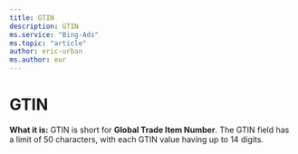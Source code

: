 ```yaml
---
title: GTIN
description: GTIN
ms.service: "Bing-Ads"
ms.topic: "article"
author: eric-urban
ms.author: eur
---
```


# GTIN

**What it is:** GTIN is short for **Global Trade Item Number**. The GTIN field has a limit of 50 characters, with each GTIN value having up to 14 digits.


